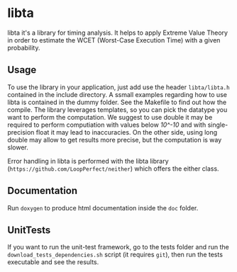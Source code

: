 # libta

libta it's a library for timing analysis. It helps to apply Extreme Value Theory in order to estimate the WCET (Worst-Case Execution Time) with a given probability.


## Usage
To use the library in your application, just add use the header `libta/libta.h` contained in the include directory. A ssmall examples regarding how to use libta is contained in the dummy folder. See the Makefile to find out how the compile.
The library leverages templates, so you can pick the datatype you want to perform the computation. We suggest to use double it may be required to perform computiation with values below *10^-10* and with single-precision float it may lead to inaccuracies. On the other side, using long double may allow to get results more precise, but the computation is way slower.

Error handling in libta is performed with the libta library (`https://github.com/LoopPerfect/neither`) which offers the either class.

## Documentation

Run `doxygen` to produce html documentation inside the `doc` folder.


## UnitTests

If you want to run the unit-test framework, go to the tests folder and run the `download_tests_dependencies.sh` script (it requires `git`), then run the tests executable and see the results.
